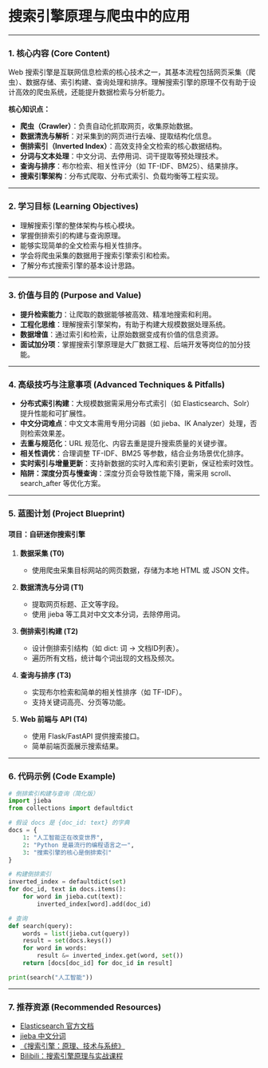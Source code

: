 # 搜索引擎原理与爬虫中的应用

---

### 1. 核心内容 (Core Content)

Web 搜索引擎是互联网信息检索的核心技术之一，其基本流程包括网页采集（爬虫）、数据存储、索引构建、查询处理和排序。理解搜索引擎的原理不仅有助于设计高效的爬虫系统，还能提升数据检索与分析能力。

**核心知识点：**
- **爬虫（Crawler）**：负责自动化抓取网页，收集原始数据。
- **数据清洗与解析**：对采集到的网页进行去噪、提取结构化信息。
- **倒排索引（Inverted Index）**：高效支持全文检索的核心数据结构。
- **分词与文本处理**：中文分词、去停用词、词干提取等预处理技术。
- **查询与排序**：布尔检索、相关性评分（如 TF-IDF、BM25）、结果排序。
- **搜索引擎架构**：分布式爬取、分布式索引、负载均衡等工程实现。

---

### 2. 学习目标 (Learning Objectives)

- 理解搜索引擎的整体架构与核心模块。
- 掌握倒排索引的构建与查询原理。
- 能够实现简单的全文检索与相关性排序。
- 学会将爬虫采集的数据用于搜索引擎索引和检索。
- 了解分布式搜索引擎的基本设计思路。

---

### 3. 价值与目的 (Purpose and Value)

- **提升检索能力**：让爬取的数据能够被高效、精准地搜索和利用。
- **工程化思维**：理解搜索引擎架构，有助于构建大规模数据处理系统。
- **数据增值**：通过索引和检索，让原始数据变成有价值的信息资源。
- **面试加分项**：掌握搜索引擎原理是大厂数据工程、后端开发等岗位的加分技能。

---

### 4. 高级技巧与注意事项 (Advanced Techniques & Pitfalls)

- **分布式索引构建**：大规模数据需采用分布式索引（如 Elasticsearch、Solr）提升性能和可扩展性。
- **中文分词难点**：中文文本需用专用分词器（如 jieba、IK Analyzer）处理，否则检索效果差。
- **去重与规范化**：URL 规范化、内容去重是提升搜索质量的关键步骤。
- **相关性调优**：合理调整 TF-IDF、BM25 等参数，结合业务场景优化排序。
- **实时索引与增量更新**：支持新数据的实时入库和索引更新，保证检索时效性。
- **陷阱：深度分页与慢查询**：深度分页会导致性能下降，需采用 scroll、search_after 等优化方案。

---

### 5. 蓝图计划 (Project Blueprint)

#### 项目：自研迷你搜索引擎

1. **数据采集 (T0)**
    - 使用爬虫采集目标网站的网页数据，存储为本地 HTML 或 JSON 文件。

2. **数据清洗与分词 (T1)**
    - 提取网页标题、正文等字段。
    - 使用 jieba 等工具对中文文本分词，去除停用词。

3. **倒排索引构建 (T2)**
    - 设计倒排索引结构（如 dict: 词 -> 文档ID列表）。
    - 遍历所有文档，统计每个词出现的文档及频次。

4. **查询与排序 (T3)**
    - 实现布尔检索和简单的相关性排序（如 TF-IDF）。
    - 支持关键词高亮、分页等功能。

5. **Web 前端与 API (T4)**
    - 使用 Flask/FastAPI 提供搜索接口。
    - 简单前端页面展示搜索结果。

---

### 6. 代码示例 (Code Example)

```python
# 倒排索引构建与查询（简化版）
import jieba
from collections import defaultdict

# 假设 docs 是 {doc_id: text} 的字典
docs = {
    1: "人工智能正在改变世界",
    2: "Python 是最流行的编程语言之一",
    3: "搜索引擎的核心是倒排索引"
}

# 构建倒排索引
inverted_index = defaultdict(set)
for doc_id, text in docs.items():
    for word in jieba.cut(text):
        inverted_index[word].add(doc_id)

# 查询
def search(query):
    words = list(jieba.cut(query))
    result = set(docs.keys())
    for word in words:
        result &= inverted_index.get(word, set())
    return [docs[doc_id] for doc_id in result]

print(search("人工智能"))
```

---

### 7. 推荐资源 (Recommended Resources)

- [Elasticsearch 官方文档](https://www.elastic.co/guide/en/elasticsearch/reference/current/index.html)
- [jieba 中文分词](https://github.com/fxsjy/jieba)
- [《搜索引擎：原理、技术与系统》](https://book.douban.com/subject/30329536/)
- [Bilibili：搜索引擎原理与实战课程](https://www.bilibili.com/video/BV1h4411p7V3)
